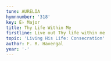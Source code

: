 ```yaml
---
tune: AURELIA
hymnnumber: '318'
key: E♭ Major
title: Thy Life Within Me
firstline: Live out Thy life within me
topic: 'Living His Life: Consecration'
author: F. R. Havergal
year: '-'
---
```

